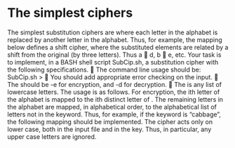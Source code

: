 The simplest ciphers
==================

The simplest substitution ciphers are where each letter in the alphabet is replaced by another letter in the alphabet. Thus, for example, the mapping below defines a shift cipher, where the substituted elements are related by a shift from the original (by three letters). Thus a  d, b  e, etc. Your task is to implement, in a BASH shell script SubCip.sh, a substitution cipher with the following specifications.
 The command line usage should be:
SubCip.sh > 
 You should add appropriate error checking on the input.
 The should be -e for encryption, and -d for decryption.
 The is any list of lowercase letters. The usage is as follows.
For encryption, the ith letter of the alphabet is mapped to the ith distinct letter of . The remaining letters in the alphabet are mapped, in alphabetical order, to the alphabetical list of letters not in the keyword. Thus, for example, if the keyword is “cabbage”, the following mapping should be implemented.
The cipher acts only on lower case, both in the input file and in the key. Thus, in particular, any upper case letters are ignored.
